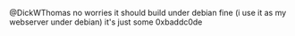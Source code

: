 @DickWThomas no worries it should build under debian fine (i use it as my webserver under debian) it's just some 0xbaddc0de